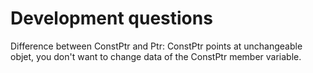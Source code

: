 # Development questions 


Difference between ConstPtr and Ptr: 
ConstPtr points at unchangeable objet, you don't want to change data of the 
ConstPtr member variable. 

